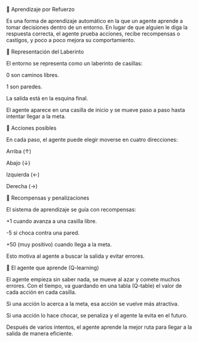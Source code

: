 🔹 Aprendizaje por Refuerzo

Es una forma de aprendizaje automático en la que un agente aprende a tomar decisiones dentro de un entorno. En lugar de que alguien le diga la respuesta correcta, el agente prueba acciones, recibe recompensas o castigos, y poco a poco mejora su comportamiento.

🔹 Representación del Laberinto

El entorno se representa como un laberinto de casillas:

0 son caminos libres.

1 son paredes.

La salida está en la esquina final.

El agente aparece en una casilla de inicio y se mueve paso a paso hasta intentar llegar a la meta.

🔹 Acciones posibles

En cada paso, el agente puede elegir moverse en cuatro direcciones:

Arriba (↑)

Abajo (↓)

Izquierda (←)

Derecha (→)

🔹 Recompensas y penalizaciones

El sistema de aprendizaje se guía con recompensas:

+1 cuando avanza a una casilla libre.

-5 si choca contra una pared.

+50 (muy positivo) cuando llega a la meta.

Esto motiva al agente a buscar la salida y evitar errores.

🔹 El agente que aprende (Q-learning)

El agente empieza sin saber nada, se mueve al azar y comete muchos errores.
Con el tiempo, va guardando en una tabla (Q-table) el valor de cada acción en cada casilla.

Si una acción lo acerca a la meta, esa acción se vuelve más atractiva.

Si una acción lo hace chocar, se penaliza y el agente la evita en el futuro.

Después de varios intentos, el agente aprende la mejor ruta para llegar a la salida de manera eficiente.
